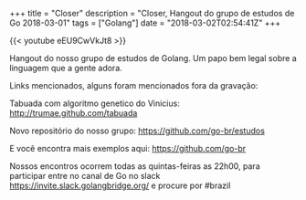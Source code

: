 +++
title = "Closer"
description = "Closer, Hangout do grupo de estudos de Go 2018-03-01"
tags = ["Golang"]
date = "2018-03-02T02:54:41Z"
+++

{{< youtube eEU9CwVkJt8 >}}

Hangout do nosso grupo de estudos de Golang.
Um papo bem legal sobre a linguagem que a gente adora.

Links mencionados, alguns foram mencionados fora da gravação:

Tabuada com algoritmo genetico do Vinicius:
http://trumae.github.com/tabuada

Novo repositório do nosso grupo:
https://github.com/go-br/estudos

E você encontra mais exemplos aqui:
https://github.com/go-br

Nossos encontros ocorrem todas as quintas-feiras as 22h00, para participar entre no canal de Go no slack https://invite.slack.golangbridge.org/ e procure por #brazil